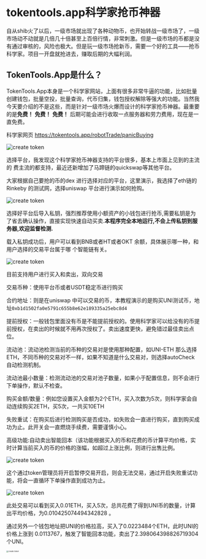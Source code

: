 # tokentools.app科学家抢币神器

自从shib火了以后，一级市场就出现了各种动物币，也开始转战一级市场了，一级市场动不动就是几倍几十倍甚至上百倍行情，非常刺激。但是一级市场的币都是没有通过审核的，风险也极大。但是玩一级市场抢新币，需要一个好的工具——抢币科学家。项目一开盘就抢进去，赚取后期的大幅利润。

## **TokenTools.App是什么？**

TokenTools.App本身是一个科学家网站，上面有很多非常牛逼的功能，比如批量创建钱包，批量空投，批量查询，代币归集，钱包授权解除等强大的功能。当然我今天要介绍的不是这些，而是针对一级市场火爆而设计的科学家抢币神器。最重要的是**免费！** **免费！** **免费！** 后期可能会进行收取一点服务器和劳力费用，现在是一直免费。

科学家网页  https://tokentools.app/robotTrade/panicBuying



![create token](../.gitbook/assets/Snipaste_2021-10-24_22-36-44.png)

选择平台，我发现这个科学家抢币神器支持的平台很多，基本上市面上见到的主流的 费主流的都支持，最近还新增加了马蹄链的quickswap等其他平台。

大家根据自己要抢的币的dex 进行选择对应的平台，这里演示，我选择了eth链的Rinkeby 的测试网，选择uniswap 平台进行演示如何抢购。

![create token](../.gitbook/assets/Snipaste_2021-10-24_22-40-02.png)

选择好平台后导入私钥，强烈推荐使用小额资产的小钱包进行抢币,需要私钥是为了省去确认操作，直接实现快速自动买卖.**本程序完全本地运行,不会上传私钥到服务器,欢迎监督检测.**

载入私钥成功后，用户可以看到BNB或者HT或者OKT 余额，具体展示哪一种，和用户选择的交易平台属于哪 个智能链有关。

![create token](../.gitbook/assets/Snipaste_2021-10-24_22-51-08.png)

目前支持用户进行买入和卖出，双向交易

交易币种：使用平台币或者USDT稳定币进行购买

合约地址：则是在uniswap 中可以交易的币，本教程演示的是购买UNI测试币，地址`0xb1d1502fa0e5791c655b8e62e189335a25ebc8d4` 

提前授权：一般钱包里面没有币是不能提前授权的。使用科学家可以给没有的币提前授权，在卖出的时候就不用再次授权了。卖出速度更快，避免错过最佳卖出点位。

流动池：流动池检测当前的币种的交易对是使用那种配置，如UNI-ETH 那么选择ETH，不同币种的交易对不一样，如果不知道是什么交易对，则选择autoCheck 自动检测机制。

流动池最小数量：检测流动池的交易对池子数量，如果小于配置信息，则不会进行下单操作，默认不检查。

购买金额/数量：例如您设置买入金额为2个ETH，买入次数为5次，则科学家会自动连续购买2ETH，买5次，一共买10ETH

失败重试：在购买后进行检测购买是否成功，如失败会一直进行购买，直到购买成功为止。此开关会一直燃烧手续费，需要谨慎小心。

高级功能:自动卖出智能回本（该功能根据买入的币和花费的币计算平均价格，实时计算当前买入的币的价格的涨幅，如超过上涨比例，则进行出售比例。



![create token](../.gitbook/assets/Snipaste_2021-10-24_23-07-32.png)

这个通过token管理员将开启暂停交易开启，则会无法交易，通过开启失败重试功能，将会一直循环下单操作直到成功为止。

![create token](../.gitbook/assets/Snipaste_2021-10-24_23-15-25.png)

此处交易可以看到买入0.01ETH，买入5次，总共花费了得到UNI币的数量，计算出平均价格，为0.010425074494342828 。

通过另外一个钱包地址把UNI的价格拉高，买入了0.0223484个ETH，此时UNI的价格上涨到 0.0113767，触发了智能回本功能，卖出了2.398064398826719304个UNI。



<img src="../.gitbook/assets/Snipaste_2021-10-24_23-21-50.png" alt="create token" style="zoom: 33%;" />

